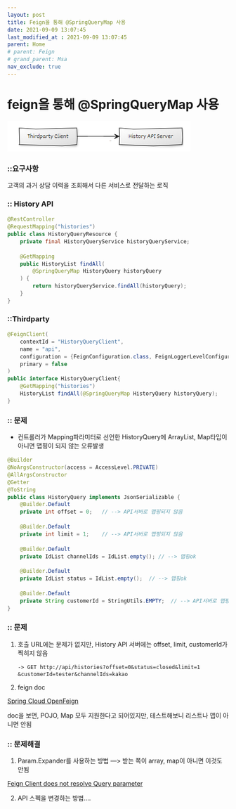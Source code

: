 ```yaml
---
layout: post
title: Feign을 통해 @SpringQueryMap 사용
date: 2021-09-09 13:07:45
last_modified_at : 2021-09-09 13:07:45
parent: Home
# parent: Feign
# grand_parent: Msa
nav_exclude: true
---
```


# feign을 통해 @SpringQueryMap 사용

![Untitled](/assets/images/msa/feign.png)

### ::요구사항

고객의 과거 상담 이력을 조회해서 다른 서비스로 전달하는 로직

### **:: History API**

```java
@RestController
@RequestMapping("histories")
public class HistoryQueryResource {
    private final HistoryQueryService historyQueryService;

    @GetMapping
    public HistoryList findAll(
        @SpringQueryMap HistoryQuery historyQuery
    ) {
        return historyQueryService.findAll(historyQuery);
    }
}
```

### ::Thirdparty

```java
@FeignClient(
    contextId = "HistoryQueryClient",
    name = "api",
    configuration = {FeignConfiguration.class, FeignLoggerLevelConfiguration.class},
    primary = false
)
public interface HistoryQueryClient{
    @GetMapping("histories")
    HistoryList findAll(@SpringQueryMap HistoryQuery historyQuery);
}
```

### :: 문제

- 컨트롤러가 Mapping파라미터로 선언한 HistoryQuery에 ArrayList, Map타입이 아니면 맵핑이 되지 않는 오류발생

```java
@Builder
@NoArgsConstructor(access = AccessLevel.PRIVATE)
@AllArgsConstructor
@Getter
@ToString
public class HistoryQuery implements JsonSerializable {
    @Builder.Default
    private int offset = 0;   // --> API서버로 맵핑되지 않음

    @Builder.Default
    private int limit = 1;    // --> API서버로 맵핑되지 않음

    @Builder.Default
    private IdList channelIds = IdList.empty(); // --> 맵핑ok

    @Builder.Default
    private IdList status = IdList.empty();  // --> 맵핑ok

    @Builder.Default
    private String customerId = StringUtils.EMPTY;  // --> API서버로 맵핑되지 않음
}
```

### :: 문제

1. 호출 URL에는 문제가 없지만, History API 서버에는 offset, limit, customerId가 찍히지 않음
    
    ```
    -> GET http://api/histories?offset=0&status=closed&limit=1
    &customerId=tester&channelIds=kakao
    ```
    
2. feign doc

[Spring Cloud OpenFeign](https://cloud.spring.io/spring-cloud-openfeign/reference/html/#feign-querymap-support)

doc을 보면, POJO, Map 모두 지원한다고 되어있지만, 테스트해보니 리스트나 맵이 아니면 안됨

### :: 문제해결

1. Param.Expander를 사용하는 방법 —> 받는 쪽이 array, map이 아니면 이것도 안됨

[Feign Client does not resolve Query parameter](https://newbedev.com/feign-client-does-not-resolve-query-parameter)

2. API 스펙을 변경하는 방법....